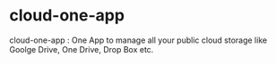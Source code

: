 # cloud-one-app
cloud-one-app : One App to manage all your public cloud storage like Goolge Drive, One Drive, Drop Box etc.
